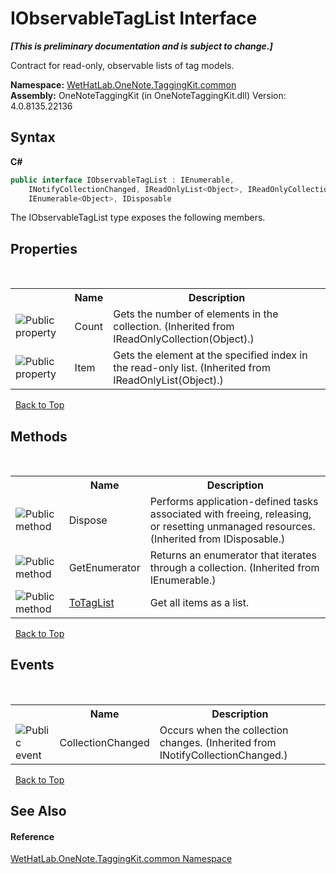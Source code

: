 # IObservableTagList Interface
 _**\[This is preliminary documentation and is subject to change.\]**_

Contract for read-only, observable lists of tag models.

**Namespace:**&nbsp;<a href="bcdbab9c-63d1-48a4-6937-af53fb8d9a55.md">WetHatLab.OneNote.TaggingKit.common</a><br />**Assembly:**&nbsp;OneNoteTaggingKit (in OneNoteTaggingKit.dll) Version: 4.0.8135.22136

## Syntax

**C#**<br />
``` C#
public interface IObservableTagList : IEnumerable, 
	INotifyCollectionChanged, IReadOnlyList<Object>, IReadOnlyCollection<Object>, 
	IEnumerable<Object>, IDisposable
```

The IObservableTagList type exposes the following members.


## Properties
&nbsp;<table><tr><th></th><th>Name</th><th>Description</th></tr><tr><td>![Public property](media/pubproperty.gif "Public property")</td><td>Count</td><td>
Gets the number of elements in the collection.
 (Inherited from IReadOnlyCollection(Object).)</td></tr><tr><td>![Public property](media/pubproperty.gif "Public property")</td><td>Item</td><td>
Gets the element at the specified index in the read-only list.
 (Inherited from IReadOnlyList(Object).)</td></tr></table>&nbsp;
<a href="#iobservabletaglist-interface">Back to Top</a>

## Methods
&nbsp;<table><tr><th></th><th>Name</th><th>Description</th></tr><tr><td>![Public method](media/pubmethod.gif "Public method")</td><td>Dispose</td><td>
Performs application-defined tasks associated with freeing, releasing, or resetting unmanaged resources.
 (Inherited from IDisposable.)</td></tr><tr><td>![Public method](media/pubmethod.gif "Public method")</td><td>GetEnumerator</td><td>
Returns an enumerator that iterates through a collection.
 (Inherited from IEnumerable.)</td></tr><tr><td>![Public method](media/pubmethod.gif "Public method")</td><td><a href="964e12bd-aa54-e40f-005b-cc491ee3ab8c.md">ToTagList</a></td><td>
Get all items as a list.</td></tr></table>&nbsp;
<a href="#iobservabletaglist-interface">Back to Top</a>

## Events
&nbsp;<table><tr><th></th><th>Name</th><th>Description</th></tr><tr><td>![Public event](media/pubevent.gif "Public event")</td><td>CollectionChanged</td><td>
Occurs when the collection changes.
 (Inherited from INotifyCollectionChanged.)</td></tr></table>&nbsp;
<a href="#iobservabletaglist-interface">Back to Top</a>

## See Also


#### Reference
<a href="bcdbab9c-63d1-48a4-6937-af53fb8d9a55.md">WetHatLab.OneNote.TaggingKit.common Namespace</a><br />